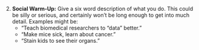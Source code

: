 2. **Social Warm-Up:** Give a six word description of what you do. This could be silly or serious, and certainly won’t be long enough to get into much detail. Examples might be: 
    - “Teach biomedical researchers to “data” better.” 
    - “Make mice sick, learn about cancer.” 
    - “Stain kids to see their organs.”
